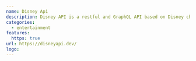```yaml
---
name: Disney Api
description: Disney API is a restful and GraphQL API based on Disney characters.
categories:
  - entertainment
features:
  https: true
url: https://disneyapi.dev/
logo:
---
```

